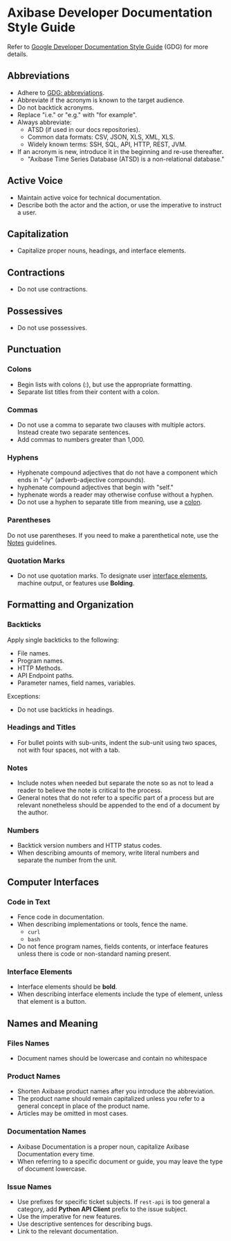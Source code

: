 # Axibase Developer Documentation Style Guide

Refer to [Google Developer Documentation Style Guide](https://developers.google.com/style/) (GDG) for more details.

## Abbreviations

* Adhere to [GDG: abbreviations](https://developers.google.com/style/abbreviations).
* Abbreviate if the acronym is known to the target audience.
* Do not backtick acronyms.
* Replace "i.e." or "e.g." with "for example".
* Always abbreviate:
  - ATSD (if used in our docs repositories).
  - Common data formats: CSV, JSON, XLS, XML, XLS.
  - Widely known terms: SSH, SQL, API, HTTP, REST, JVM.
* If an acronym is new, introduce it in the beginning and re-use thereafter.
  - "Axibase Time Series Database (ATSD) is a non-relational database."

## Active Voice

* Maintain active voice for technical documentation.
* Describe both the actor and the action, or use the imperative to instruct a user.

## Capitalization

* Capitalize proper nouns, headings, and interface elements.

## Contractions

* Do not use contractions.

## Possessives

* Do not use possessives.

## Punctuation

### Colons

* Begin lists with colons (:), but use the appropriate formatting.
* Separate list titles from their content with a colon.

### Commas

* Do not use a comma to separate two clauses with multiple actors. Instead create two separate sentences.
* Add commas to numbers greater than 1,000.

### Hyphens

* Hyphenate compound adjectives that do not have a component which ends in "-ly" (adverb-adjective compounds).
* hyphenate compound adjectives that begin with "self."
* hyphenate words a reader may otherwise confuse without a hyphen.
* Do not use a hyphen to separate title from meaning, use a [colon](#colons).

### Parentheses

Do not use parentheses. If you need to make a parenthetical note, use the [Notes](#notes) guidelines.

### Quotation Marks

* Do not use quotation marks. To designate user [interface elements](#interface-elements), machine output, or features use **Bolding**.

## Formatting and Organization

### Backticks

Apply single backticks to the following:

* File names.
* Program names.
* HTTP Methods.
* API Endpoint paths.
* Parameter names, field names, variables.

Exceptions:

* Do not use backticks in headings.

### Headings and Titles

* For bullet points with sub-units, indent the sub-unit using two spaces, not with four spaces, not with a tab.

### Notes

* Include notes when needed but separate the note so as not to lead a reader to believe the note is critical to the process.
* General notes that do not refer to a specific part of a process but are relevant nonetheless should be appended to the end of a document by the author.

### Numbers

* Backtick version numbers and HTTP status codes.
* When describing amounts of memory, write literal numbers and separate the number from the unit.

## Computer Interfaces

### Code in Text

* Fence code in documentation.
* When describing implementations or tools, fence the name.
  * `curl`
  * `bash`
* Do not fence program names, fields contents, or interface features unless there is code or non-standard naming present.

### Interface Elements

* Interface elements should be **bold**.
* When describing interface elements include the type of element, unless that element is a button.

## Names and Meaning

### Files Names

* Document names should be lowercase and contain no whitespace

### Product Names

* Shorten Axibase product names after you introduce the abbreviation.
* The product name should remain capitalized unless you refer to a general concept in place of the product name.
* Articles may be omitted in most cases.

### Documentation Names

* Axibase Documentation is a proper noun, capitalize Axibase Documentation every time.
* When referring to a specific document or guide, you may leave the type of document lowercase.

### Issue Names

* Use prefixes for specific ticket subjects. If `rest-api` is too general a category, add **Python API Client** prefix to the issue subject.
* Use the imperative for new features.
* Use descriptive sentences for describing bugs.
* Link to the relevant documentation.
